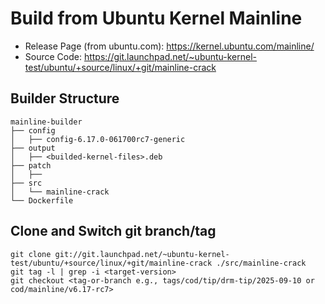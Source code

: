 # Build from Ubuntu Kernel Mainline

- Release Page (from ubuntu.com): https://kernel.ubuntu.com/mainline/
- Source Code: https://git.launchpad.net/~ubuntu-kernel-test/ubuntu/+source/linux/+git/mainline-crack

## Builder Structure

```
mainline-builder
├── config
│   ├── config-6.17.0-061700rc7-generic
├── output
│   ├── <builded-kernel-files>.deb
├── patch
│   ├── 
├── src
│   └── mainline-crack
└── Dockerfile
```

## Clone and Switch git branch/tag

```
git clone git://git.launchpad.net/~ubuntu-kernel-test/ubuntu/+source/linux/+git/mainline-crack ./src/mainline-crack
git tag -l | grep -i <target-version>
git checkout <tag-or-branch e.g., tags/cod/tip/drm-tip/2025-09-10 or cod/mainline/v6.17-rc7>
```
